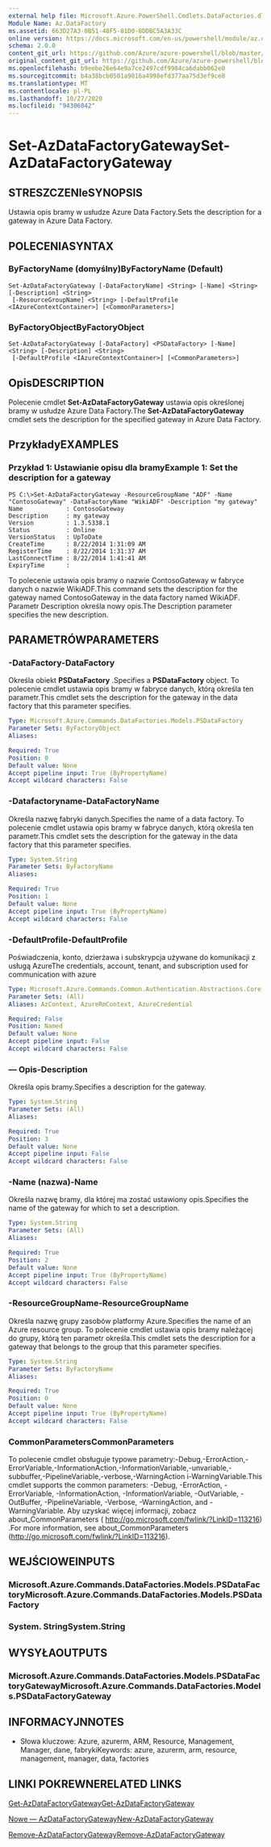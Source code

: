 ```yaml
---
external help file: Microsoft.Azure.PowerShell.Cmdlets.DataFactories.dll-Help.xml
Module Name: Az.DataFactory
ms.assetid: 663D27A3-0B51-48F5-81D0-8DDBC5A3A33C
online version: https://docs.microsoft.com/en-us/powershell/module/az.datafactory/set-azdatafactorygateway
schema: 2.0.0
content_git_url: https://github.com/Azure/azure-powershell/blob/master/src/DataFactory/DataFactoryV2/help/Set-AzDataFactoryGateway.md
original_content_git_url: https://github.com/Azure/azure-powershell/blob/master/src/DataFactory/DataFactoryV2/help/Set-AzDataFactoryGateway.md
ms.openlocfilehash: b9eebe26e64e9a7ce2497cdf9984ca6dabb062e0
ms.sourcegitcommit: b4a38bcb0501a9016a4998efd377aa75d3ef9ce8
ms.translationtype: MT
ms.contentlocale: pl-PL
ms.lasthandoff: 10/27/2020
ms.locfileid: "94306042"
---
```

# <span data-ttu-id="e7e95-101">Set-AzDataFactoryGateway</span><span class="sxs-lookup"><span data-stu-id="e7e95-101">Set-AzDataFactoryGateway</span></span>

## <span data-ttu-id="e7e95-102">STRESZCZENIe</span><span class="sxs-lookup"><span data-stu-id="e7e95-102">SYNOPSIS</span></span>
<span data-ttu-id="e7e95-103">Ustawia opis bramy w usłudze Azure Data Factory.</span><span class="sxs-lookup"><span data-stu-id="e7e95-103">Sets the description for a gateway in Azure Data Factory.</span></span>

## <span data-ttu-id="e7e95-104">POLECENIA</span><span class="sxs-lookup"><span data-stu-id="e7e95-104">SYNTAX</span></span>

### <span data-ttu-id="e7e95-105">ByFactoryName (domyślny)</span><span class="sxs-lookup"><span data-stu-id="e7e95-105">ByFactoryName (Default)</span></span>
```
Set-AzDataFactoryGateway [-DataFactoryName] <String> [-Name] <String> [-Description] <String>
 [-ResourceGroupName] <String> [-DefaultProfile <IAzureContextContainer>] [<CommonParameters>]
```

### <span data-ttu-id="e7e95-106">ByFactoryObject</span><span class="sxs-lookup"><span data-stu-id="e7e95-106">ByFactoryObject</span></span>
```
Set-AzDataFactoryGateway [-DataFactory] <PSDataFactory> [-Name] <String> [-Description] <String>
 [-DefaultProfile <IAzureContextContainer>] [<CommonParameters>]
```

## <span data-ttu-id="e7e95-107">Opis</span><span class="sxs-lookup"><span data-stu-id="e7e95-107">DESCRIPTION</span></span>
<span data-ttu-id="e7e95-108">Polecenie cmdlet **Set-AzDataFactoryGateway** ustawia opis określonej bramy w usłudze Azure Data Factory.</span><span class="sxs-lookup"><span data-stu-id="e7e95-108">The **Set-AzDataFactoryGateway** cmdlet sets the description for the specified gateway in Azure Data Factory.</span></span>

## <span data-ttu-id="e7e95-109">Przykłady</span><span class="sxs-lookup"><span data-stu-id="e7e95-109">EXAMPLES</span></span>

### <span data-ttu-id="e7e95-110">Przykład 1: Ustawianie opisu dla bramy</span><span class="sxs-lookup"><span data-stu-id="e7e95-110">Example 1: Set the description for a gateway</span></span>
```
PS C:\>Set-AzDataFactoryGateway -ResourceGroupName "ADF" -Name "ContosoGateway" -DataFactoryName "WikiADF" -Description "my gateway"
Name            : ContosoGateway
Description     : my gateway
Version         : 1.3.5338.1
Status          : Online
VersionStatus   : UpToDate
CreateTime      : 8/22/2014 1:31:09 AM
RegisterTime    : 8/22/2014 1:31:37 AM
LastConnectTime : 8/22/2014 1:41:41 AM
ExpiryTime      :
```

<span data-ttu-id="e7e95-111">To polecenie ustawia opis bramy o nazwie ContosoGateway w fabryce danych o nazwie WikiADF.</span><span class="sxs-lookup"><span data-stu-id="e7e95-111">This command sets the description for the gateway named ContosoGateway in the data factory named WikiADF.</span></span>
<span data-ttu-id="e7e95-112">Parametr Description określa nowy opis.</span><span class="sxs-lookup"><span data-stu-id="e7e95-112">The Description parameter specifies the new description.</span></span>

## <span data-ttu-id="e7e95-113">PARAMETRÓW</span><span class="sxs-lookup"><span data-stu-id="e7e95-113">PARAMETERS</span></span>

### <span data-ttu-id="e7e95-114">-DataFactory</span><span class="sxs-lookup"><span data-stu-id="e7e95-114">-DataFactory</span></span>
<span data-ttu-id="e7e95-115">Określa obiekt **PSDataFactory** .</span><span class="sxs-lookup"><span data-stu-id="e7e95-115">Specifies a **PSDataFactory** object.</span></span>
<span data-ttu-id="e7e95-116">To polecenie cmdlet ustawia opis bramy w fabryce danych, którą określa ten parametr.</span><span class="sxs-lookup"><span data-stu-id="e7e95-116">This cmdlet sets the description for the gateway in the data factory that this parameter specifies.</span></span>

```yaml
Type: Microsoft.Azure.Commands.DataFactories.Models.PSDataFactory
Parameter Sets: ByFactoryObject
Aliases:

Required: True
Position: 0
Default value: None
Accept pipeline input: True (ByPropertyName)
Accept wildcard characters: False
```

### <span data-ttu-id="e7e95-117">-Datafactoryname</span><span class="sxs-lookup"><span data-stu-id="e7e95-117">-DataFactoryName</span></span>
<span data-ttu-id="e7e95-118">Określa nazwę fabryki danych.</span><span class="sxs-lookup"><span data-stu-id="e7e95-118">Specifies the name of a data factory.</span></span>
<span data-ttu-id="e7e95-119">To polecenie cmdlet ustawia opis bramy w fabryce danych, którą określa ten parametr.</span><span class="sxs-lookup"><span data-stu-id="e7e95-119">This cmdlet sets the description for the gateway in the data factory that this parameter specifies.</span></span>

```yaml
Type: System.String
Parameter Sets: ByFactoryName
Aliases:

Required: True
Position: 1
Default value: None
Accept pipeline input: True (ByPropertyName)
Accept wildcard characters: False
```

### <span data-ttu-id="e7e95-120">-DefaultProfile</span><span class="sxs-lookup"><span data-stu-id="e7e95-120">-DefaultProfile</span></span>
<span data-ttu-id="e7e95-121">Poświadczenia, konto, dzierżawa i subskrypcja używane do komunikacji z usługą Azure</span><span class="sxs-lookup"><span data-stu-id="e7e95-121">The credentials, account, tenant, and subscription used for communication with azure</span></span>

```yaml
Type: Microsoft.Azure.Commands.Common.Authentication.Abstractions.Core.IAzureContextContainer
Parameter Sets: (All)
Aliases: AzContext, AzureRmContext, AzureCredential

Required: False
Position: Named
Default value: None
Accept pipeline input: False
Accept wildcard characters: False
```

### <span data-ttu-id="e7e95-122">— Opis</span><span class="sxs-lookup"><span data-stu-id="e7e95-122">-Description</span></span>
<span data-ttu-id="e7e95-123">Określa opis bramy.</span><span class="sxs-lookup"><span data-stu-id="e7e95-123">Specifies a description for the gateway.</span></span>

```yaml
Type: System.String
Parameter Sets: (All)
Aliases:

Required: True
Position: 3
Default value: None
Accept pipeline input: False
Accept wildcard characters: False
```

### <span data-ttu-id="e7e95-124">-Name (nazwa)</span><span class="sxs-lookup"><span data-stu-id="e7e95-124">-Name</span></span>
<span data-ttu-id="e7e95-125">Określa nazwę bramy, dla której ma zostać ustawiony opis.</span><span class="sxs-lookup"><span data-stu-id="e7e95-125">Specifies the name of the gateway for which to set a description.</span></span>

```yaml
Type: System.String
Parameter Sets: (All)
Aliases:

Required: True
Position: 2
Default value: None
Accept pipeline input: True (ByPropertyName)
Accept wildcard characters: False
```

### <span data-ttu-id="e7e95-126">-ResourceGroupName</span><span class="sxs-lookup"><span data-stu-id="e7e95-126">-ResourceGroupName</span></span>
<span data-ttu-id="e7e95-127">Określa nazwę grupy zasobów platformy Azure.</span><span class="sxs-lookup"><span data-stu-id="e7e95-127">Specifies the name of an Azure resource group.</span></span>
<span data-ttu-id="e7e95-128">To polecenie cmdlet ustawia opis bramy należącej do grupy, którą ten parametr określa.</span><span class="sxs-lookup"><span data-stu-id="e7e95-128">This cmdlet sets the description for a gateway that belongs to the group that this parameter specifies.</span></span>

```yaml
Type: System.String
Parameter Sets: ByFactoryName
Aliases:

Required: True
Position: 0
Default value: None
Accept pipeline input: True (ByPropertyName)
Accept wildcard characters: False
```

### <span data-ttu-id="e7e95-129">CommonParameters</span><span class="sxs-lookup"><span data-stu-id="e7e95-129">CommonParameters</span></span>
<span data-ttu-id="e7e95-130">To polecenie cmdlet obsługuje typowe parametry:-Debug,-ErrorAction,-ErrorVariable,-InformationAction,-InformationVariable,-unvariable,-subbuffer,-PipelineVariable,-verbose,-WarningAction i-WarningVariable.</span><span class="sxs-lookup"><span data-stu-id="e7e95-130">This cmdlet supports the common parameters: -Debug, -ErrorAction, -ErrorVariable, -InformationAction, -InformationVariable, -OutVariable, -OutBuffer, -PipelineVariable, -Verbose, -WarningAction, and -WarningVariable.</span></span> <span data-ttu-id="e7e95-131">Aby uzyskać więcej informacji, zobacz about_CommonParameters ( http://go.microsoft.com/fwlink/?LinkID=113216) .</span><span class="sxs-lookup"><span data-stu-id="e7e95-131">For more information, see about_CommonParameters (http://go.microsoft.com/fwlink/?LinkID=113216).</span></span>

## <span data-ttu-id="e7e95-132">WEJŚCIOWE</span><span class="sxs-lookup"><span data-stu-id="e7e95-132">INPUTS</span></span>

### <span data-ttu-id="e7e95-133">Microsoft.Azure.Commands.DataFactories.Models.PSDataFactory</span><span class="sxs-lookup"><span data-stu-id="e7e95-133">Microsoft.Azure.Commands.DataFactories.Models.PSDataFactory</span></span>

### <span data-ttu-id="e7e95-134">System. String</span><span class="sxs-lookup"><span data-stu-id="e7e95-134">System.String</span></span>

## <span data-ttu-id="e7e95-135">WYSYŁA</span><span class="sxs-lookup"><span data-stu-id="e7e95-135">OUTPUTS</span></span>

### <span data-ttu-id="e7e95-136">Microsoft.Azure.Commands.DataFactories.Models.PSDataFactoryGateway</span><span class="sxs-lookup"><span data-stu-id="e7e95-136">Microsoft.Azure.Commands.DataFactories.Models.PSDataFactoryGateway</span></span>

## <span data-ttu-id="e7e95-137">INFORMACYJN</span><span class="sxs-lookup"><span data-stu-id="e7e95-137">NOTES</span></span>
* <span data-ttu-id="e7e95-138">Słowa kluczowe: Azure, azurerm, ARM, Resource, Management, Manager, dane, fabryki</span><span class="sxs-lookup"><span data-stu-id="e7e95-138">Keywords: azure, azurerm, arm, resource, management, manager, data, factories</span></span>

## <span data-ttu-id="e7e95-139">LINKI POKREWNE</span><span class="sxs-lookup"><span data-stu-id="e7e95-139">RELATED LINKS</span></span>

[<span data-ttu-id="e7e95-140">Get-AzDataFactoryGateway</span><span class="sxs-lookup"><span data-stu-id="e7e95-140">Get-AzDataFactoryGateway</span></span>](./Get-AzDataFactoryGateway.md)

[<span data-ttu-id="e7e95-141">Nowe — AzDataFactoryGateway</span><span class="sxs-lookup"><span data-stu-id="e7e95-141">New-AzDataFactoryGateway</span></span>](./New-AzDataFactoryGateway.md)

[<span data-ttu-id="e7e95-142">Remove-AzDataFactoryGateway</span><span class="sxs-lookup"><span data-stu-id="e7e95-142">Remove-AzDataFactoryGateway</span></span>](./Remove-AzDataFactoryGateway.md)


